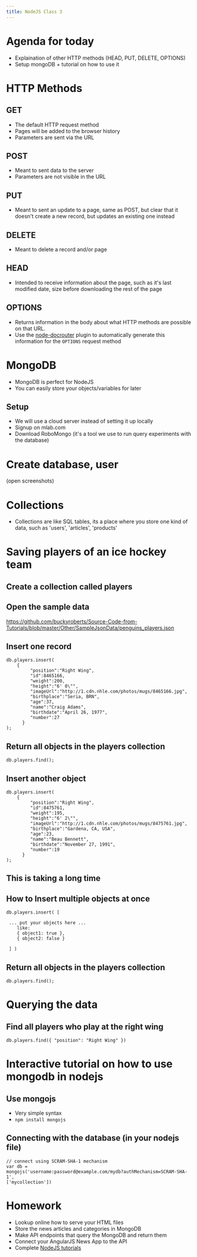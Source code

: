 ```yaml
---
title: NodeJS Class 3
---
```



# Agenda for today
- Explaination of other HTTP methods (HEAD, PUT, DELETE, OPTIONS)
- Setup mongoDB + tutorial on how to use it

# HTTP Methods

## GET
- The default HTTP request method
- Pages will be added to the browser history
- Parameters are sent via the URL

## POST
- Meant to sent data to the server
- Parameters are not visible in the URL

## PUT
- Meant to sent an update to a page, same as POST, but clear that it doesn't
    create a new record, but updates an existing one instead

## DELETE
- Meant to delete a record and/or page

## HEAD
- Intended to receive information about the page, such as it's last modified
date, size before downloading the rest of the page

## OPTIONS
- Returns information in the body about what HTTP methods are possible on that URL.
- Use the [node-docrouter](https://github.com/anodejs/node-docrouter) plugin to
automatically generate this information for the `OPTIONS` request method

# MongoDB

- MongoDB is perfect for NodeJS
- You can easily store your objects/variables for later

## Setup
- We will use a cloud server instead of setting it up locally
- Signup on mlab.com
- Download RoboMongo (it's a tool we use to run query experiments with the database)

# Create database, user
(open screenshots)


# Collections
- Collections are like SQL tables, its a place where you store one kind of
    data, such as 'users', 'articles', 'products'

# Saving players of an ice hockey team

## Create a collection called players

## Open the sample data

https://github.com/buckyroberts/Source-Code-from-Tutorials/blob/master/Other/SampleJsonData/penguins_players.json

## Insert one record

```
db.players.insert(
	{
         "position":"Right Wing",
         "id":8465166,
         "weight":200,
         "height":"6' 0\"",
         "imageUrl":"http://1.cdn.nhle.com/photos/mugs/8465166.jpg",
         "birthplace":"Seria, BRN",
         "age":37,
         "name":"Craig Adams",
         "birthdate":"April 26, 1977",
         "number":27
      }
);
```

## Return all objects in the players collection

```
db.players.find();
```

## Insert another object

```
db.players.insert(
	{
         "position":"Right Wing",
         "id":8475761,
         "weight":195,
         "height":"6' 2\"",
         "imageUrl":"http://1.cdn.nhle.com/photos/mugs/8475761.jpg",
         "birthplace":"Gardena, CA, USA",
         "age":23,
         "name":"Beau Bennett",
         "birthdate":"November 27, 1991",
         "number":19
      }
);
```

## This is taking a long time

## How to Insert multiple objects at once

```
db.players.insert( [

 ... put your objects here ...
    like:
    { object1: true },
    { object2: false }

 ] )
```

## Return all objects in the players collection

```
db.players.find();
```

# Querying the data

## Find all players who play at the right wing

```
db.players.find({ "position": "Right Wing" })
```

# Interactive tutorial on how to use mongodb in nodejs

## Use mongojs
- Very simple syntax
- `npm install mongojs`

## Connecting with the database (in your nodejs file)

```
// connect using SCRAM-SHA-1 mechanism
var db =
mongojs('username:password@example.com/mydb?authMechanism=SCRAM-SHA-1',
['mycollection'])
```

# Homework
- Lookup online how to serve your HTML files
- Store the news articles and categories in MongoDB
- Make API endpoints that query the MongoDB and return them
- Connect your AngularJS News App to the API
- Complete [NodeJS tutorials](https://thenewboston.com/videos.php?cat=355)


